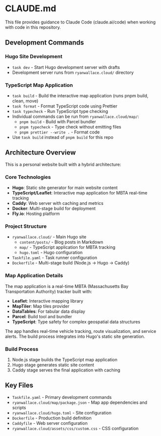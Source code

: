 # CLAUDE.md

This file provides guidance to Claude Code (claude.ai/code) when working with code in this repository.

## Development Commands

### Hugo Site Development

- `task dev` - Start Hugo development server with drafts
- Development server runs from `ryanwallace.cloud/` directory

### TypeScript Map Application

- `task build` - Build the interactive map application (runs pnpm build, clean, move)
- `task format` - Format TypeScript code using Prettier
- `task typecheck` - Run TypeScript type checking
- Individual commands can be run from `ryanwallace.cloud/map/`:
  - `pnpm build` - Build with Parcel bundler
  - `pnpm typecheck` - Type check without emitting files
  - `pnpm prettier --write .` - Format code
- Use `task build` instead of `pnpm build` for this repo

## Architecture Overview

This is a personal website built with a hybrid architecture:

### Core Technologies

- **Hugo**: Static site generator for main website content
- **TypeScript/Leaflet**: Interactive map application for MBTA real-time tracking
- **Caddy**: Web server with caching and metrics
- **Docker**: Multi-stage build for deployment
- **Fly.io**: Hosting platform

### Project Structure

- `ryanwallace.cloud/` - Main Hugo site
  - `content/posts/` - Blog posts in Markdown
  - `map/` - TypeScript application for MBTA tracking
  - `hugo.toml` - Hugo configuration
- `Taskfile.yaml` - Task runner configuration
- `Dockerfile` - Multi-stage build (Node.js → Hugo → Caddy)

### Map Application Details

The map application is a real-time MBTA (Massachusetts Bay Transportation Authority) tracker built with:

- **Leaflet**: Interactive mapping library
- **MapTiler**: Map tiles provider
- **DataTables**: For tabular data display
- **Parcel**: Build tool and bundler
- **TypeScript**: Type safety for complex geospatial data structures

The app handles real-time vehicle tracking, route visualization, and service alerts. The build process integrates into Hugo's static site generation.

### Build Process

1. Node.js stage builds the TypeScript map application
2. Hugo stage generates static site content
3. Caddy stage serves the final application with caching

## Key Files

- `Taskfile.yaml` - Primary development commands
- `ryanwallace.cloud/map/package.json` - Map app dependencies and scripts
- `ryanwallace.cloud/hugo.toml` - Site configuration
- `Dockerfile` - Production build definition
- `Caddyfile` - Web server configuration
- `ryanwallace.cloud/assets/css/custom.css` - CSS configuration
